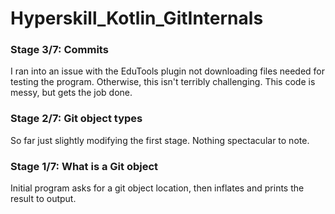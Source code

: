 # Hyperskill_Kotlin_GitInternals

### Stage 3/7: Commits

I ran into an issue with the EduTools plugin not downloading files needed for testing the program.
Otherwise, this isn't terribly challenging. This code is messy, but gets the job done.

### Stage 2/7: Git object types

So far just slightly modifying the first stage. Nothing spectacular to note.

### Stage 1/7: What is a Git object

Initial program asks for a git object location, then inflates and prints the result to output.